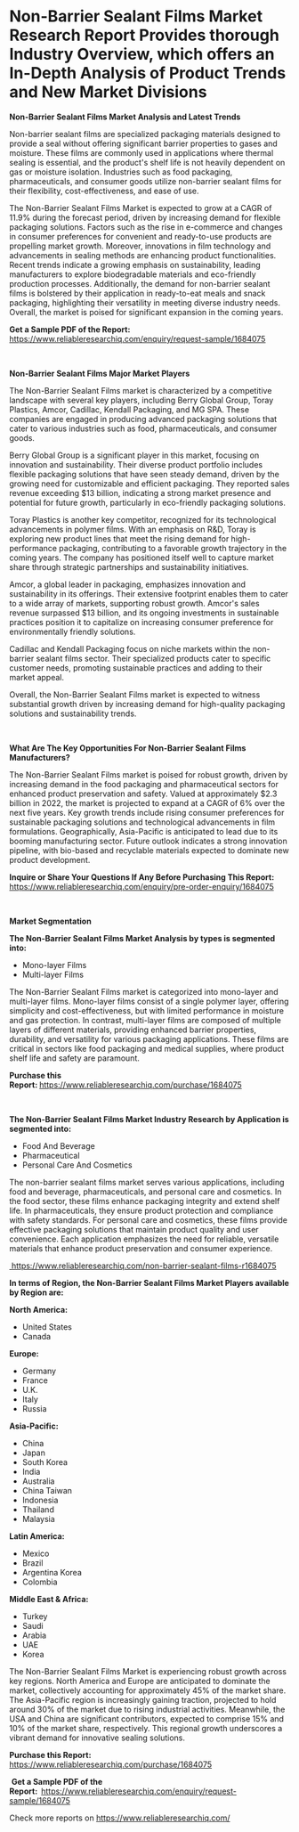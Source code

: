 <p><h1>Non-Barrier Sealant Films Market Research Report Provides thorough Industry Overview, which offers an In-Depth Analysis of Product Trends and New Market Divisions</h1></p><p><strong>Non-Barrier Sealant Films Market Analysis and Latest Trends</strong></p>
<p><p>Non-barrier sealant films are specialized packaging materials designed to provide a seal without offering significant barrier properties to gases and moisture. These films are commonly used in applications where thermal sealing is essential, and the product's shelf life is not heavily dependent on gas or moisture isolation. Industries such as food packaging, pharmaceuticals, and consumer goods utilize non-barrier sealant films for their flexibility, cost-effectiveness, and ease of use.</p><p>The Non-Barrier Sealant Films Market is expected to grow at a CAGR of 11.9% during the forecast period, driven by increasing demand for flexible packaging solutions. Factors such as the rise in e-commerce and changes in consumer preferences for convenient and ready-to-use products are propelling market growth. Moreover, innovations in film technology and advancements in sealing methods are enhancing product functionalities. Recent trends indicate a growing emphasis on sustainability, leading manufacturers to explore biodegradable materials and eco-friendly production processes. Additionally, the demand for non-barrier sealant films is bolstered by their application in ready-to-eat meals and snack packaging, highlighting their versatility in meeting diverse industry needs. Overall, the market is poised for significant expansion in the coming years.</p></p>
<p><strong>Get a Sample PDF of the Report:&nbsp;</strong> <a href="https://www.reliableresearchiq.com/enquiry/request-sample/1684075?utm_campaign=121&utm_medium=2&utm_source=Github&utm_content=ia&utm_term=30122024&utm_id=non-barrier-sealant-films">https://www.reliableresearchiq.com/enquiry/request-sample/1684075</a></p>
<p>&nbsp;</p>
<p><strong>Non-Barrier Sealant Films Major Market Players</strong></p>
<p><p>The Non-Barrier Sealant Films market is characterized by a competitive landscape with several key players, including Berry Global Group, Toray Plastics, Amcor, Cadillac, Kendall Packaging, and MG SPA. These companies are engaged in producing advanced packaging solutions that cater to various industries such as food, pharmaceuticals, and consumer goods.</p><p>Berry Global Group is a significant player in this market, focusing on innovation and sustainability. Their diverse product portfolio includes flexible packaging solutions that have seen steady demand, driven by the growing need for customizable and efficient packaging. They reported sales revenue exceeding $13 billion, indicating a strong market presence and potential for future growth, particularly in eco-friendly packaging solutions.</p><p>Toray Plastics is another key competitor, recognized for its technological advancements in polymer films. With an emphasis on R&D, Toray is exploring new product lines that meet the rising demand for high-performance packaging, contributing to a favorable growth trajectory in the coming years. The company has positioned itself well to capture market share through strategic partnerships and sustainability initiatives.</p><p>Amcor, a global leader in packaging, emphasizes innovation and sustainability in its offerings. Their extensive footprint enables them to cater to a wide array of markets, supporting robust growth. Amcor's sales revenue surpassed $13 billion, and its ongoing investments in sustainable practices position it to capitalize on increasing consumer preference for environmentally friendly solutions.</p><p>Cadillac and Kendall Packaging focus on niche markets within the non-barrier sealant films sector. Their specialized products cater to specific customer needs, promoting sustainable practices and adding to their market appeal. </p><p>Overall, the Non-Barrier Sealant Films market is expected to witness substantial growth driven by increasing demand for high-quality packaging solutions and sustainability trends.</p></p>
<p>&nbsp;</p>
<p><strong>What Are The Key Opportunities For Non-Barrier Sealant Films Manufacturers?</strong></p>
<p><p>The Non-Barrier Sealant Films market is poised for robust growth, driven by increasing demand in the food packaging and pharmaceutical sectors for enhanced product preservation and safety. Valued at approximately $2.3 billion in 2022, the market is projected to expand at a CAGR of 6% over the next five years. Key growth trends include rising consumer preferences for sustainable packaging solutions and technological advancements in film formulations. Geographically, Asia-Pacific is anticipated to lead due to its booming manufacturing sector. Future outlook indicates a strong innovation pipeline, with bio-based and recyclable materials expected to dominate new product development.</p></p>
<p><strong>Inquire or Share Your Questions If Any Before Purchasing This Report:</strong> <a href="https://www.reliableresearchiq.com/enquiry/pre-order-enquiry/1684075?utm_campaign=121&utm_medium=2&utm_source=Github&utm_content=ia&utm_term=30122024&utm_id=non-barrier-sealant-films">https://www.reliableresearchiq.com/enquiry/pre-order-enquiry/1684075</a></p>
<p>&nbsp;</p>
<p><strong>Market Segmentation</strong></p>
<p><strong>The Non-Barrier Sealant Films Market Analysis by types is segmented into:</strong></p>
<p><ul><li>Mono-layer Films</li><li>Multi-layer Films</li></ul></p>
<p><p>The Non-Barrier Sealant Films market is categorized into mono-layer and multi-layer films. Mono-layer films consist of a single polymer layer, offering simplicity and cost-effectiveness, but with limited performance in moisture and gas protection. In contrast, multi-layer films are composed of multiple layers of different materials, providing enhanced barrier properties, durability, and versatility for various packaging applications. These films are critical in sectors like food packaging and medical supplies, where product shelf life and safety are paramount.</p></p>
<p><strong>Purchase this Report:&nbsp;</strong><a href="https://www.reliableresearchiq.com/purchase/1684075?utm_campaign=121&utm_medium=2&utm_source=Github&utm_content=ia&utm_term=30122024&utm_id=non-barrier-sealant-films">https://www.reliableresearchiq.com/purchase/1684075</a></p>
<p>&nbsp;</p>
<p><strong>The Non-Barrier Sealant Films Market Industry Research by Application is segmented into:</strong></p>
<p><ul><li>Food And Beverage</li><li>Pharmaceutical</li><li>Personal Care And Cosmetics</li></ul></p>
<p><p>The non-barrier sealant films market serves various applications, including food and beverage, pharmaceuticals, and personal care and cosmetics. In the food sector, these films enhance packaging integrity and extend shelf life. In pharmaceuticals, they ensure product protection and compliance with safety standards. For personal care and cosmetics, these films provide effective packaging solutions that maintain product quality and user convenience. Each application emphasizes the need for reliable, versatile materials that enhance product preservation and consumer experience.</p></p>
<p><a href="https://www.reliableresearchiq.com/non-barrier-sealant-films-r1684075?utm_campaign=121&utm_medium=2&utm_source=Github&utm_content=ia&utm_term=30122024&utm_id=non-barrier-sealant-films">&nbsp;https://www.reliableresearchiq.com/non-barrier-sealant-films-r1684075</a></p>
<p><strong>In terms of Region, the Non-Barrier Sealant Films Market Players available by Region are:</strong></p>
<p>
    <p> <strong> North America: </strong>
        <ul>
            <li>United States</li>
            <li>Canada</li>
        </ul>
        </p> 
    <p> <strong> Europe: </strong>
        <ul>
            <li>Germany</li>
            <li>France</li>
            <li>U.K.</li>
            <li>Italy</li>
            <li>Russia</li>
        </ul>
        </p> 
    <p> <strong> Asia-Pacific: </strong>
        <ul>
            <li>China</li>
            <li>Japan</li>
            <li>South Korea</li>
            <li>India</li>
            <li>Australia</li>
            <li>China Taiwan</li>
            <li>Indonesia</li>
            <li>Thailand</li>
            <li>Malaysia</li>
        </ul>
        </p> 
    <p> <strong> Latin America: </strong>
        <ul>
            <li>Mexico</li>
            <li>Brazil</li>
            <li>Argentina Korea</li>
            <li>Colombia</li>
        </ul>
        </p> 
    <p> <strong> Middle East & Africa: </strong>
        <ul>
            <li>Turkey</li>
            <li>Saudi</li>
            <li>Arabia</li>
            <li>UAE</li>
            <li>Korea</li>
        </ul>
    </p>
    </p>
<p><p>The Non-Barrier Sealant Films Market is experiencing robust growth across key regions. North America and Europe are anticipated to dominate the market, collectively accounting for approximately 45% of the market share. The Asia-Pacific region is increasingly gaining traction, projected to hold around 30% of the market due to rising industrial activities. Meanwhile, the USA and China are significant contributors, expected to comprise 15% and 10% of the market share, respectively. This regional growth underscores a vibrant demand for innovative sealing solutions.</p></p>
<p><strong>Purchase this Report: </strong><a href="https://www.reliableresearchiq.com/purchase/1684075?utm_campaign=121&utm_medium=2&utm_source=Github&utm_content=ia&utm_term=30122024&utm_id=non-barrier-sealant-films">https://www.reliableresearchiq.com/purchase/1684075</a></p>
<p>&nbsp;<strong>Get a Sample PDF of the Report:&nbsp;&nbsp;</strong><a href="https://www.reliableresearchiq.com/enquiry/request-sample/1684075?utm_campaign=121&utm_medium=2&utm_source=Github&utm_content=ia&utm_term=30122024&utm_id=non-barrier-sealant-films">https://www.reliableresearchiq.com/enquiry/request-sample/1684075</a></p>
<p><strong></strong></p>
<p>Check more reports on <a href="https://www.reliableresearchiq.com/?utm_campaign=121&utm_medium=2&utm_source=Github&utm_content=ia&utm_term=30122024&utm_id=non-barrier-sealant-films">https://www.reliableresearchiq.com/</a></p>